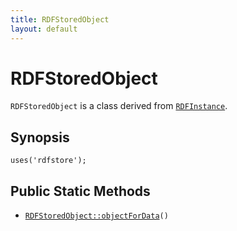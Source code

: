 ```yaml
---
title: RDFStoredObject
layout: default
---
```


# RDFStoredObject

<code>RDFStoredObject</code> is a class derived from <code><a href="RDFInstance">RDFInstance</a></code>.

## Synopsis

<pre><code>uses('rdfstore');
</code></pre>
## Public Static Methods

* <code><a href="RDFStoredObject%3A%3AobjectForData">RDFStoredObject::objectForData</a>()</code>

